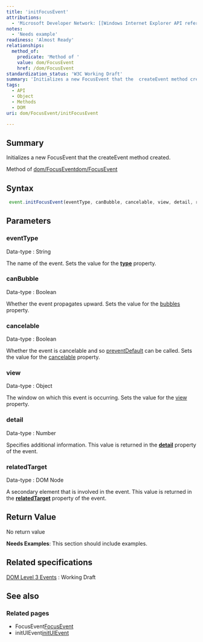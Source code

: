 ```yaml
---
title: 'initFocusEvent'
attributions:
  - 'Microsoft Developer Network: [[Windows Internet Explorer API reference](http://msdn.microsoft.com/en-us/library/ie/hh828809%28v=vs.85%29.aspx) Article]'
notes:
  - 'Needs example'
readiness: 'Almost Ready'
relationships:
  method_of:
    predicate: 'Method of '
    value: dom/FocusEvent
    href: /dom/FocusEvent
standardization_status: 'W3C Working Draft'
summary: 'Initializes a new FocusEvent that the  createEvent method created.'
tags:
  - API
  - Object
  - Methods
  - DOM
uri: dom/FocusEvent/initFocusEvent

---
```

## Summary

Initializes a new FocusEvent that the createEvent method created.

Method of [dom/FocusEvent](/dom/FocusEvent)[dom/FocusEvent](/dom/FocusEvent)

## Syntax

``` js
 event.initFocusEvent(eventType, canBubble, cancelable, view, detail, relatedTarget);
```

## Parameters

### eventType

 Data-type
:   String

 The name of the event. Sets the value for the [**type**](/dom/Event/type) property.

### canBubble

 Data-type
:   Boolean

 Whether the event propagates upward. Sets the value for the [bubbles](/dom/Event/bubbles) property.

### cancelable

 Data-type
:   Boolean

 Whether the event is cancelable and so [preventDefault](/dom/Event/preventDefault) can be called. Sets the value for the [cancelable](/dom/Event/cancelable) property.

### view

 Data-type
:   Object

 The window on which this event is occurring. Sets the value for the [view](/dom/UIEvent/view) property.

### detail

 Data-type
:   Number

 Specifies additional information. This value is returned in the [**detail**](/dom/UIEvent/detail) property of the event.

### relatedTarget

 Data-type
:   DOM Node

 A secondary element that is involved in the event. This value is returned in the [**relatedTarget**](/dom/MouseEvent/relatedTarget) property of the event.

## Return Value

No return value

**Needs Examples**: This section should include examples.

## Related specifications

[DOM Level 3 Events](http://www.w3.org/TR/DOM-Level-3-Events/)
:   Working Draft

## See also

### Related pages

-   FocusEvent[FocusEvent](/dom/FocusEvent)
-   initUIEvent[initUIEvent](/dom/UIEvent/initUIEvent)
